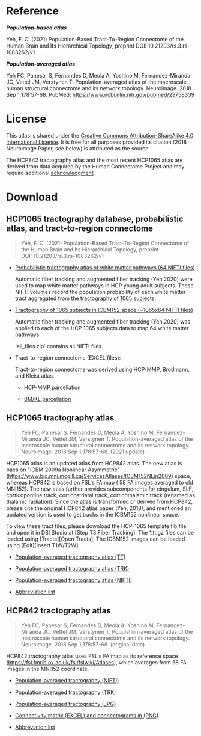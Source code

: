 # Reference

***Population-based atlas***

Yeh, F. C. (2021) Population-Based Tract-To-Region Connectome of the Human Brain and Its Hierarchical Topology, preprint DOI: 10.21203/rs.3.rs-1083262/v1

***Population-averaged atlas***

Yeh FC, Panesar S, Fernandes D, Meola A, Yoshino M, Fernandez-Miranda JC, Vettel JM, Verstynen T. Population-averaged atlas of the macroscale human structural connectome and its network topology. Neuroimage. 2018 Sep 1;178:57-68. PubMed: https://www.ncbi.nlm.nih.gov/pubmed/29758339

# License

This atlas is shared under the [Creative Commons Attribution-ShareAlike 4.0 International License](http://creativecommons.org/licenses/by-sa/4.0/). It is free for all purposes provided its citation (2018 Neuroimage Paper, see below) is attributed as the source.

The HCP842 tractography atlas and the most recent HCP1065 atlas are derived from data acquired by the Human Connectome Project and may require additional [acknowledgment](https://www.humanconnectome.org/study/hcp-young-adult/document/wu-minn-hcp-consortium-open-access-data-use-terms).

# Download

## HCP1065 tractography database, probabilistic atlas, and tract-to-region connectome
>  Yeh, F. C. (2021) Population-Based Tract-To-Region Connectome of the Human Brain and Its Hierarchical Topology, preprint DOI: 10.21203/rs.3.rs-1083262/v1 

- [Probabilistic tractography atlas of white matter pathways (64 NIFTI files)](https://pitt-my.sharepoint.com/:f:/g/personal/yehfc_pitt_edu/EvhbI5gALiZGvZATK1D8cyUBsH4J_CeRjHw-nJq4fIzoCg?e=dK0y5U)

  Automatic fiber tracking and augmented fiber tracking (Yeh 2020) were used to map white matter pathways in HCP young adult subjects. These NIFTI volumes record the population probability of each white matter tract aggregated from the tractography of 1065 subjects.

 
- [Tractography of 1065 subjects in ICBM152 space (~1065x64 NIFTI files)](https://pitt-my.sharepoint.com/:f:/g/personal/yehfc_pitt_edu/EhEovDmdDhpEl1s6OhK69ckBBBE7FoXH1psecjDWkqxloA?e=ngchRU)

  Automatic fiber tracking and augmented fiber tracking (Yeh 2020) was applied to each of the HCP 1065 subjects data to map 64 white matter pathways.
   
  'all_files.zip' contains all NIFTI files.

- Tract-to-region connectome (EXCEL files): 

  Tract-to-region connectome was derived using HCP-MMP, Brodmann, and Kleist atlas.

  - [HCP-MMP parcellation](https://pitt-my.sharepoint.com/:x:/g/personal/yehfc_pitt_edu/Eb-yhDcnGBJHlhED2xAI8YwBJvQu8IqyRQ1L9v-dZkM7wQ?e=aitB08)

  - [BM/KL parcellation](https://pitt-my.sharepoint.com/:x:/g/personal/yehfc_pitt_edu/EVG6NflPIbtIpc3jvruyf7cB2ZegmiAWPgQkHDJKakfQZg?e=awH0LB)


## HCP1065 tractography atlas 
> Yeh FC, Panesar S, Fernandes D, Meola A, Yoshino M, Fernandez-Miranda JC, Vettel JM, Verstynen T. Population-averaged atlas of the macroscale human structural connectome and its network topology. Neuroimage. 2018 Sep 1;178:57-68. (2021 update)

HCP1065 atlas is an updated atlas from HCP842 atlas. The new atlas is baes on "ICBM 2009a Nonlinear Asymmetric" (<https://www.bic.mni.mcgill.ca/ServicesAtlases/ICBM152NLin2009>) space, whereas HCP842 is based on FSL's FA map ( 58 FA images averaged to old MNI152). The new atlas further provides subcomponents for cingulum, SLF, corticopontine track, corticostriatal track, corticothalamic track (renamed as thalamic radiation). Since the atlas is transformed or derived from HCP842, please cite the original HCP842 atlas paper (Yeh, 2018), and mentioned an updated version is used to get tracks in the ICBM152 nonlinear space.


To view these tract files, please download the HCP-1065 template fib file and open it in DSI Studio at [Step T3 Fiber Tracking]. The *.tt.gz files can be loaded using [Tracts][Open Tracts]. The ICBM152 images can be loaded using [Edit][Insert T1W/T2W].

- [Population-averaged tractography atlas (TT)](https://pitt-my.sharepoint.com/:f:/g/personal/yehfc_pitt_edu/EjD1HZDMSnVGuuXm_B5vczQBuvY8WFjtHQR-AnXQc6izvQ?e=BERWvg)

- [Population-averaged tractography atlas (TRK)](https://pitt-my.sharepoint.com/:f:/g/personal/yehfc_pitt_edu/Ek0DdO67iQ9NvkJUci91lzMBXCVBq926QXTTY7JK6LIjgw?e=7rCUDD)

- [Population-averaged tractography atlas (NIFTI)](https://pitt-my.sharepoint.com/:f:/g/personal/yehfc_pitt_edu/EvAcb1QyogFPg206v-FRl2gB6EcDf3TIPG37JyugoL3hdA?e=DucFpI)

- [Abbreviation list](https://pitt-my.sharepoint.com/:x:/g/personal/yehfc_pitt_edu/EQcjg3Ignv5CpOlwRu-dc-sBFy790zDaA2zW0qtR19VbJA?e=3iA6Ey) 

## HCP842 tractography atlas
> Yeh FC, Panesar S, Fernandes D, Meola A, Yoshino M, Fernandez-Miranda JC, Vettel JM, Verstynen T. Population-averaged atlas of the macroscale human structural connectome and its network topology. Neuroimage. 2018 Sep 1;178:57-68. (original data)

 HCP842 tractography atlas uses FSL's FA map as its reference space (<https://fsl.fmrib.ox.ac.uk/fsl/fslwiki/Atlases>), which averages from 58 FA images in the MNI152 coordinate. 

- [Population-averaged tractography (NIFTI)](https://zenodo.org/record/3627772#.Xi0q02hKiUk) 

- [Population-averaged tractography (TRK)](https://pitt-my.sharepoint.com/:f:/g/personal/yehfc_pitt_edu/EvV49cgSEWpFmJOwtRO28moB7b_yXTDUIx5lnP0opd-waA?e=6w2v4J)

- [Population-averaged tractography (JPG)](https://pitt-my.sharepoint.com/:f:/g/personal/yehfc_pitt_edu/ErvN3WnoP7FHlJjinNVNq3IB753wSm4QGvHgzMACOURP8Q?e=VmySKx)

- [Connectivity matrix (EXCEL) and connectograms in (PNG)](https://pitt-my.sharepoint.com/:f:/g/personal/yehfc_pitt_edu/EmzLbtr_IA9LrKMCfC1aC6cB_ag6Ivwj8DJA5o71_kHm9w?e=QYnZVK)

- [Abbreviation list](https://www.ncbi.nlm.nih.gov/pmc/articles/PMC6921501/bin/NIHMS1062874-supplement-1.pdf)


